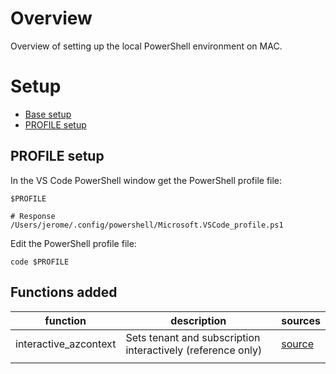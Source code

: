 # Overview
Overview of setting up the local PowerShell environment on MAC.

# Setup
- [Base setup](https://yellowdesert.consulting/2020/03/05/powershell-on-apple-mac-os-x/)
- [PROFILE setup](https://microsoft.github.io/AzureTipsAndTricks/blog/tip274.html)

## PROFILE setup
In the VS Code PowerShell window get the PowerShell profile file:
```
$PROFILE

# Response
/Users/jerome/.config/powershell/Microsoft.VSCode_profile.ps1
```
Edit the PowerShell profile file:
```
code $PROFILE
```

## Functions added
| function | description | sources |
|----------|-------------|---------|
| interactive_azcontext | Sets tenant and subscription interactively (reference only) | [source](https://docs.microsoft.com/en-us/azure/virtual-machines/linux/quick-create-powershell) |
|          |             |         |
